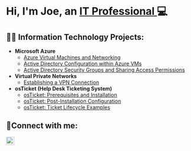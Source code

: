 <h1>Hi, I'm Joe, an <a href="https://www.linkedin.com/in/joe-rullo-a5018a89/">IT Professional </a>💻</h1> 

<h2>👨‍💻 Information Technology Projects:</h2>

- <b>Microsoft Azure</b>
  - [Azure Virtual Machines and Networking](https://github.com/JosephRullo/Azure-Virtual-Machines-and-Networking/blob/main/README.md)
  - [Active Directory Configuration within Azure VMs](https://github.com/JosephRullo/Configuring-Active-Directory-within-Azure-VMs/blob/main/README.md)
  - [Active Directory Security Groups and Sharing Access Permissions](https://github.com/JosephRullo/Network-Security-Groups-NSGs-and-Inspecting-Network-Protocols/blob/main/README.md)
- <b>Virtual Private Networks</b>
  - [Establishing a VPN Connection](https://github.com/JosephRullo/Virtual-Private-Networks/blob/main/README.md)
- <b>osTicket (Help Desk Ticketing System)</b>
  - [osTicket: Prerequisites and Installation](https://github.com/josephrullo/osTicket-Prerequisites-and-Installation/blob/main/README.md)
  - [osTicket: Post-Installation Configuration](https://github.com/josephrullo/osTicket---Post-Install-Configuration/blob/main/README.md)
  - [osTicket: Ticket Lifecycle Examples](https://github.com/JosephRullo/osTicket-Ticket-Lifecycle-Examples/blob/main/README.md)
    
<h2>🤳Connect with me:</h2>

[<img align="left" alt="Joe | LinkedIn" width="22px" src="https://cdn.jsdelivr.net/npm/simple-icons@v3/icons/linkedin.svg" />][linkedin]


[linkedin]: https://www.linkedin.com/in/joe-rullo-a5018a89/
